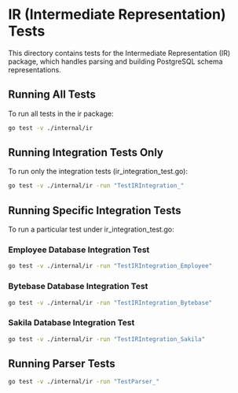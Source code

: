 # IR (Intermediate Representation) Tests

This directory contains tests for the Intermediate Representation (IR) package, which handles parsing and building PostgreSQL schema representations.

## Running All Tests

To run all tests in the ir package:

```bash
go test -v ./internal/ir
```

## Running Integration Tests Only

To run only the integration tests (ir_integration_test.go):

```bash
go test -v ./internal/ir -run "TestIRIntegration_"
```

## Running Specific Integration Tests

To run a particular test under ir_integration_test.go:

### Employee Database Integration Test

```bash
go test -v ./internal/ir -run "TestIRIntegration_Employee"
```

### Bytebase Database Integration Test

```bash
go test -v ./internal/ir -run "TestIRIntegration_Bytebase"
```

### Sakila Database Integration Test

```bash
go test -v ./internal/ir -run "TestIRIntegration_Sakila"
```

## Running Parser Tests

```bash
go test -v ./internal/ir -run "TestParser_"
```
